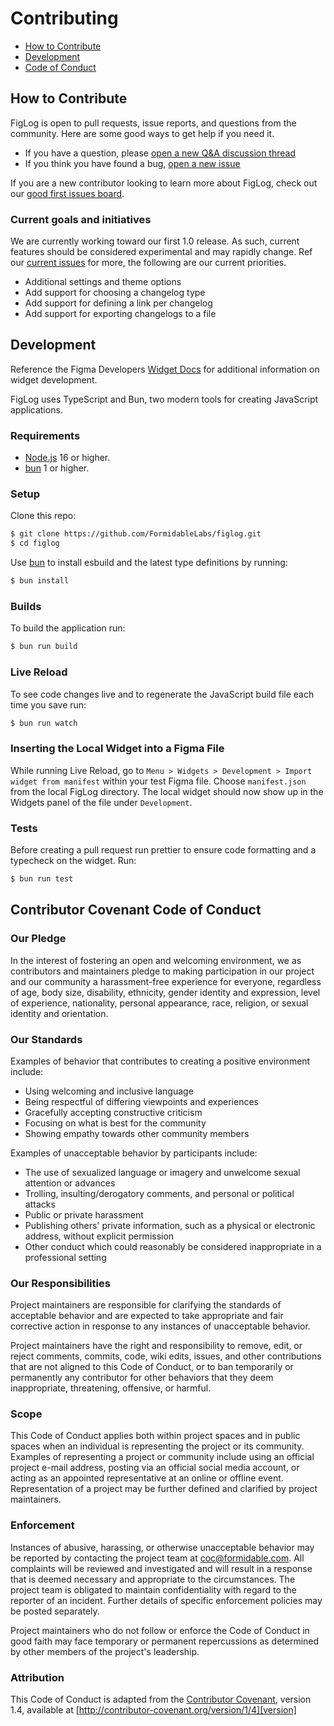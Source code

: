 # Contributing

- [How to Contribute](#how-to-contribute)
- [Development](#development)
- [Code of Conduct](#contributor-covenant-code-of-conduct)

## How to Contribute

FigLog is open to pull requests, issue reports, and questions from the community. Here are some good ways to get help if you need it.

- If you have a question, please [open a new Q&A discussion thread](https://github.com/FormidableLabs/FigLog/discussions/new?category=q-a)
- If you think you have found a bug, [open a new issue](https://github.com/FormidableLabs/FigLog/issues/new)

If you are a new contributor looking to learn more about FigLog, check out our [good first issues board](https://github.com/orgs/FormidableLabs/projects/34/views/3).

### Current goals and initiatives

We are currently working toward our first 1.0 release. As such, current features should be considered experimental and may rapidly change. Ref our [current issues](https://github.com/FormidableLabs/FigLog/issues) for more, the following are our current priorities.

- Additional settings and theme options
- Add support for choosing a changelog type
- Add support for defining a link per changelog
- Add support for exporting changelogs to a file

## Development

Reference the Figma Developers [Widget Docs](https://www.figma.com/widget-docs/) for additional information on widget development.

FigLog uses TypeScript and Bun, two modern tools for creating JavaScript applications.

### Requirements

- [Node.js](https://nodejs.org/) 16 or higher.
- [bun](https://bun.sh/) 1 or higher.

### Setup

Clone this repo:

```sh
$ git clone https://github.com/FormidableLabs/figlog.git
$ cd figlog
```

Use [bun](https://bun.sh/) to install esbuild and the latest type definitions by running:

```sh
$ bun install
```

### Builds

To build the application run:

```sh
$ bun run build
```

### Live Reload

To see code changes live and to regenerate the JavaScript build file each time you save run:

```sh
$ bun run watch
```

### Inserting the Local Widget into a Figma File

While running Live Reload, go to `Menu > Widgets > Development > Import widget from manifest` within your test Figma file. Choose `manifest.json` from the local FigLog directory. The local widget should now show up in the Widgets panel of the file under `Development`.

### Tests

Before creating a pull request run prettier to ensure code formatting and a typecheck on the widget. Run:

```sh
$ bun run test
```

## Contributor Covenant Code of Conduct

### Our Pledge

In the interest of fostering an open and welcoming environment, we as contributors and maintainers pledge to making participation in our project and our community a harassment-free experience for everyone, regardless of age, body size, disability, ethnicity, gender identity and expression, level of experience, nationality, personal appearance, race, religion, or sexual identity
and orientation.

### Our Standards

Examples of behavior that contributes to creating a positive environment include:

- Using welcoming and inclusive language
- Being respectful of differing viewpoints and experiences
- Gracefully accepting constructive criticism
- Focusing on what is best for the community
- Showing empathy towards other community members

Examples of unacceptable behavior by participants include:

- The use of sexualized language or imagery and unwelcome sexual attention or advances
- Trolling, insulting/derogatory comments, and personal or political attacks
- Public or private harassment
- Publishing others' private information, such as a physical or electronic address, without explicit permission
- Other conduct which could reasonably be considered inappropriate in a professional setting

### Our Responsibilities

Project maintainers are responsible for clarifying the standards of acceptable behavior and are expected to take appropriate and fair corrective action in response to any instances of unacceptable behavior.

Project maintainers have the right and responsibility to remove, edit, or reject comments, commits, code, wiki edits, issues, and other contributions that are not aligned to this Code of Conduct, or to ban temporarily or permanently any contributor for other behaviors that they deem inappropriate, threatening, offensive, or harmful.

### Scope

This Code of Conduct applies both within project spaces and in public spaces when an individual is representing the project or its community. Examples of representing a project or community include using an official project e-mail address, posting via an official social media account, or acting as an appointed representative at an online or offline event. Representation of a project may be further defined and clarified by project maintainers.

### Enforcement

Instances of abusive, harassing, or otherwise unacceptable behavior may be reported by contacting the project team at coc@formidable.com. All complaints will be reviewed and investigated and will result in a response that is deemed necessary and appropriate to the circumstances. The project team is obligated to maintain confidentiality with regard to the reporter of an incident. Further details of specific enforcement policies may be posted separately.

Project maintainers who do not follow or enforce the Code of Conduct in good faith may face temporary or permanent repercussions as determined by other members of the project's leadership.

### Attribution

This Code of Conduct is adapted from the [Contributor Covenant][homepage],
version 1.4, available at [http://contributor-covenant.org/version/1/4][version]

[homepage]: http://contributor-covenant.org
[version]: http://contributor-covenant.org/version/1/4/
